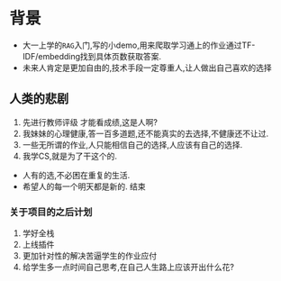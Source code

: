 # 背景
- 大一上学的`RAG`入门,写的小demo,用来爬取学习通上的作业通过TF-IDF/embedding找到具体页数获取答案.
- 未来人肯定是更加自由的,技术手段一定尊重人,让人做出自己喜欢的选择
## 人类的悲剧
1. 先进行教师评级 才能看成绩,这是人啊?
2. 我妹妹的心理健康,答一百多道题,还不能真实的去选择,不健康还不让过.
3. 一些无所谓的作业,人只能相信自己的选择,人应该有自己的选择.
4. 我学CS,就是为了干这个的.
  - 人有的选,不必困在重复的生活.
  - 希望人的每一个明天都是新的.
结束

### 关于项目的之后计划
1. 学好全栈
2. 上线插件
3. 更加针对性的解决苦逼学生的作业应付
4. 给学生多一点时间自己思考,在自己人生路上应该开出什么花?
